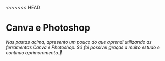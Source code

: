 <<<<<<< HEAD
# Canva e Photoshop
*Nas pastas acima, apresento um pouco do que aprendi utilizando as ferramentas Canva e Photoshop. Só foi possivel graças a muito estudo e continuo aprimoramento.🚀*

